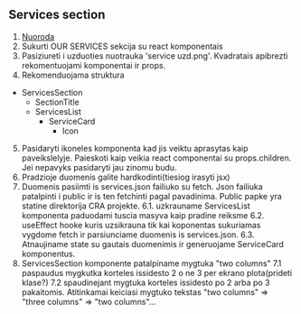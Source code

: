 ## Services section

1. [Nuoroda](https://preview.colorlib.com/#logis)
2. Sukurti OUR SERVICES sekcija su react komponentais
3. Pasiziureti i uzduoties nuotrauka 'service uzd.png'. Kvadratais apibrezti rekomentuojami komponentai ir props.
4. Rekomenduojama struktura

- ServicesSection
  - SectionTitle
  - ServicesList
    - ServiceCard
      - Icon

5. Pasidaryti ikoneles komponenta kad jis veiktu aprasytas kaip paveikslelyje. Paieskoti kaip veikia react componentai su props.children. Jei nepavyks pasidaryti jau zinomu budu.
6. Pradzioje duomenis galite hardkodinti(tiesiog irasyti jsx)
7. Duomenis pasiimti is services.json failiuko su fetch. Json failiuka patalpinti i public ir is ten fetchinti pagal pavadinima. Public papke yra statine direktorija CRA projekte.
   6.1. uzkrauname ServicesList komponenta paduodami tuscia masyva kaip pradine reiksme
   6.2. useEffect hooke kuris uzsikrauna tik kai koponentas sukuriamas vygdome fetch ir parsiunciame duomenis is services.json.
   6.3. Atnaujiname state su gautais duomenimis ir generuojame ServiceCard komponentus.
8. ServicesSection komponente patalpiname mygtuka "two columns"
   7.1 paspaudus mygkutka korteles issidesto 2 o ne 3 per ekrano plota(prideti klase?)
   7.2 spaudinejant mygtuka korteles issidesto po 2 arba po 3 pakaitomis. Atitinkamai keiciasi mygtuko tekstas "two columns" => "three columns" => "two columns"...
